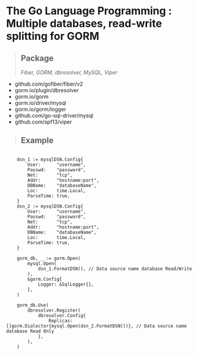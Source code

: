 # The Go Language Programming : Multiple databases, read-write splitting for GORM

> ## **Package**
>
> _Fiber, GORM, dbresolver, MySQL, Viper_

- github.com/gofiber/fiber/v2
- gorm.io/plugin/dbresolver
- gorm.io/gorm
- gorm.io/driver/mysql
- gorm.io/gorm/logger
- github.com/go-sql-driver/mysql
- github.com/spf13/viper

> ## **Example**

```golang

    dsn_1 := mysqlDSN.Config{
		User:      "username",
		Passwd:    "password",
		Net:       "tcp",
		Addr:      "hostname:port",
		DBName:    "databaseName",
		Loc:       time.Local,
		ParseTime: true,
	}
    dsn_2 := mysqlDSN.Config{
		User:      "username",
		Passwd:    "password",
		Net:       "tcp",
		Addr:      "hostname:port",
		DBName:    "databaseName",
		Loc:       time.Local,
		ParseTime: true,
	}

    gorm_db, _ := gorm.Open(
		mysql.Open(
			dsn_1.FormatDSN(), // Data source name database Read/Write
		),
		&gorm.Config{
			Logger: &SqlLogger{},
		},
	)

    gorm_db.Use(
		dbresolver.Register(
			dbresolver.Config{
				Replicas: []gorm.Dialector{mysql.Open(dsn_2.FormatDSN())}, // Data source name database Read Only
			},
		),
	)
    
```
